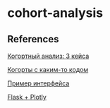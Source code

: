 # cohort-analysis

## References
[Когортный анализ: 3 кейса](https://habr.com/en/company/io/blog/262025/)

[Когорты с каким-то кодом](https://medium.com/@adrianovalexey/раз-и-навсегда-как-автоматизировать-построение-когорт-с-python-и-pandas-74f2c38dd3f7/)

[Пример интерфейса](https://osipenkov.ru/kogortnyj-analiz-v-google-analytics/)

[Flask + Plotly](https://blog.heptanalytics.com/flask-plotly-dashboard://blog.heptanalytics.com/flask-plotly-dashboard/)
